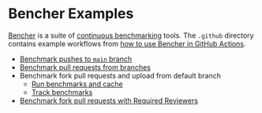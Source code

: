 # Bencher Examples

[Bencher](https://bencher.dev) is a suite of [continuous benchmarking](https://bencher.dev/docs/explanation/continuous-benchmarking/) tools.
The `.github` directory contains example workflows from [how to use Bencher in GitHub Actions](https://bencher.dev/docs/how-to/github-actions/).

- [Benchmark pushes to `main` branch](.github/workflows/base_benchmarks.yml)
- [Benchmark pull requests from branches](.github/workflows/pr_benchmarks.yml)
- Benchmark fork pull requests and upload from default branch
  - [Run benchmarks and cache](.github/workflows/run_fork_pr_benchmarks.yml)
  - [Track benchmarks](.github/workflows/track_fork_pr_benchmarks.yml)
- [Benchmark fork pull requests with Required Reviewers](.github/workflows/pr_target_benchmarks.yml)
